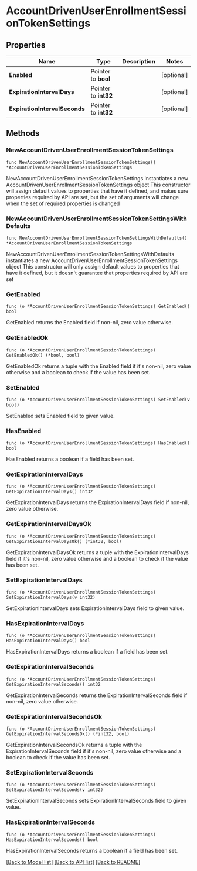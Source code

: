 # AccountDrivenUserEnrollmentSessionTokenSettings

## Properties

Name | Type | Description | Notes
------------ | ------------- | ------------- | -------------
**Enabled** | Pointer to **bool** |  | [optional] 
**ExpirationIntervalDays** | Pointer to **int32** |  | [optional] 
**ExpirationIntervalSeconds** | Pointer to **int32** |  | [optional] 

## Methods

### NewAccountDrivenUserEnrollmentSessionTokenSettings

`func NewAccountDrivenUserEnrollmentSessionTokenSettings() *AccountDrivenUserEnrollmentSessionTokenSettings`

NewAccountDrivenUserEnrollmentSessionTokenSettings instantiates a new AccountDrivenUserEnrollmentSessionTokenSettings object
This constructor will assign default values to properties that have it defined,
and makes sure properties required by API are set, but the set of arguments
will change when the set of required properties is changed

### NewAccountDrivenUserEnrollmentSessionTokenSettingsWithDefaults

`func NewAccountDrivenUserEnrollmentSessionTokenSettingsWithDefaults() *AccountDrivenUserEnrollmentSessionTokenSettings`

NewAccountDrivenUserEnrollmentSessionTokenSettingsWithDefaults instantiates a new AccountDrivenUserEnrollmentSessionTokenSettings object
This constructor will only assign default values to properties that have it defined,
but it doesn't guarantee that properties required by API are set

### GetEnabled

`func (o *AccountDrivenUserEnrollmentSessionTokenSettings) GetEnabled() bool`

GetEnabled returns the Enabled field if non-nil, zero value otherwise.

### GetEnabledOk

`func (o *AccountDrivenUserEnrollmentSessionTokenSettings) GetEnabledOk() (*bool, bool)`

GetEnabledOk returns a tuple with the Enabled field if it's non-nil, zero value otherwise
and a boolean to check if the value has been set.

### SetEnabled

`func (o *AccountDrivenUserEnrollmentSessionTokenSettings) SetEnabled(v bool)`

SetEnabled sets Enabled field to given value.

### HasEnabled

`func (o *AccountDrivenUserEnrollmentSessionTokenSettings) HasEnabled() bool`

HasEnabled returns a boolean if a field has been set.

### GetExpirationIntervalDays

`func (o *AccountDrivenUserEnrollmentSessionTokenSettings) GetExpirationIntervalDays() int32`

GetExpirationIntervalDays returns the ExpirationIntervalDays field if non-nil, zero value otherwise.

### GetExpirationIntervalDaysOk

`func (o *AccountDrivenUserEnrollmentSessionTokenSettings) GetExpirationIntervalDaysOk() (*int32, bool)`

GetExpirationIntervalDaysOk returns a tuple with the ExpirationIntervalDays field if it's non-nil, zero value otherwise
and a boolean to check if the value has been set.

### SetExpirationIntervalDays

`func (o *AccountDrivenUserEnrollmentSessionTokenSettings) SetExpirationIntervalDays(v int32)`

SetExpirationIntervalDays sets ExpirationIntervalDays field to given value.

### HasExpirationIntervalDays

`func (o *AccountDrivenUserEnrollmentSessionTokenSettings) HasExpirationIntervalDays() bool`

HasExpirationIntervalDays returns a boolean if a field has been set.

### GetExpirationIntervalSeconds

`func (o *AccountDrivenUserEnrollmentSessionTokenSettings) GetExpirationIntervalSeconds() int32`

GetExpirationIntervalSeconds returns the ExpirationIntervalSeconds field if non-nil, zero value otherwise.

### GetExpirationIntervalSecondsOk

`func (o *AccountDrivenUserEnrollmentSessionTokenSettings) GetExpirationIntervalSecondsOk() (*int32, bool)`

GetExpirationIntervalSecondsOk returns a tuple with the ExpirationIntervalSeconds field if it's non-nil, zero value otherwise
and a boolean to check if the value has been set.

### SetExpirationIntervalSeconds

`func (o *AccountDrivenUserEnrollmentSessionTokenSettings) SetExpirationIntervalSeconds(v int32)`

SetExpirationIntervalSeconds sets ExpirationIntervalSeconds field to given value.

### HasExpirationIntervalSeconds

`func (o *AccountDrivenUserEnrollmentSessionTokenSettings) HasExpirationIntervalSeconds() bool`

HasExpirationIntervalSeconds returns a boolean if a field has been set.


[[Back to Model list]](../README.md#documentation-for-models) [[Back to API list]](../README.md#documentation-for-api-endpoints) [[Back to README]](../README.md)


